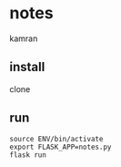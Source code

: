 # notes

kamran

## install

clone

## run

```
source ENV/bin/activate
export FLASK_APP=notes.py
flask run
```
